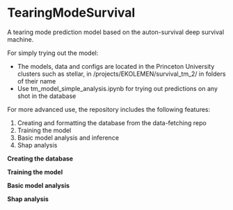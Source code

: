 # TearingModeSurvival
A tearing mode prediction model based on the auton-survival deep survival machine.

For simply trying out the model:
- The models, data and configs are located in the Princeton University clusters such as stellar, in /projects/EKOLEMEN/survival_tm_2/ in folders of their name
- Use tm_model_simple_analysis.ipynb for trying out predictions on any shot in the database

For more advanced use, the repository includes the following features:
1) Creating and formatting the database from the data-fetching repo
2) Training the model
3) Basic model analysis and inference
4) Shap analysis

**Creating the database**

**Training the model**

**Basic model analysis**

**Shap analysis**
